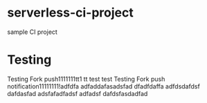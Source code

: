# serverless-ci-project
sample CI project

# Testing
Testing Fork push1111111tt1
tt
test
test
Testing Fork push notification11111111!adfdfa
adfaddafasadsfad
dfadfdaffa
adfdsdafdsf
dafdasfad
adsfafadfadsf
adfadsf
dafdsfasdadfad
